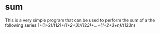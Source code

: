 # sum
This is a very simple program that can be used to perform the sum of a the following series
1+(1+2)/(1*2)+(1+2+3)/(1*2*3)+...+(1+2+3+n)/(1*2*3*n)
